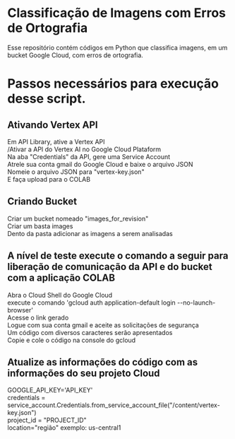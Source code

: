 # Classificação de Imagens com Erros de Ortografia
Esse repositório contém códigos em Python que classifica imagens, em um bucket Google Cloud, com erros de ortografia.

# Passos necessários para execução desse script.
## Ativando Vertex API
  Em API Library, ative a Vertex API<br />
  /Ativar a API do Vertex AI no Google Cloud Plataform<br />
  Na aba "Credentials" da API, gere uma Service Account<br />
  Atrele sua conta gmail do Google Cloud e baixe o arquivo JSON<br />
  Nomeie o arquivo JSON para "vertex-key.json"<br />
  E faça upload para o COLAB

## Criando Bucket
  Criar um bucket nomeado "images_for_revision"<br />
  Criar um basta images<br />
  Dento da pasta adicionar as imagens a serem analisadas

## A nível de teste execute o comando a seguir para liberação de comunicação da API e do bucket com a aplicação COLAB
  Abra o Cloud Shell do Google Cloud<br />
  execute o comando 'gcloud auth application-default login --no-launch-browser'<br />
  Acesse o link gerado<br />
  Logue com sua conta gmail e aceite as solicitações de segurança<br />
  Um código com diversos caracteres serão apresentados<br />
  Copie e cole o código na console do gcloud

## Atualize as informações do código com as informações do seu projeto Cloud
  GOOGLE_API_KEY='API_KEY'<br />
  credentials = service_account.Credentials.from_service_account_file("/content/vertex-key.json")<br />
  project_id = "PROJECT_ID"<br />
  location="região" exemplo: us-central1
  
